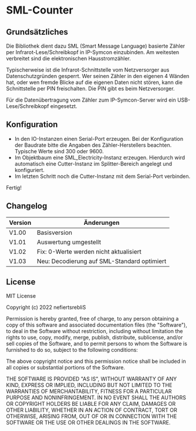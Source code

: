 # SML-Counter

## Grundsätzliches
Die Bibliothek dient dazu SML (Smart Message Language) basierte Zähler per Infrarot-Lese/Schreibkopf in IP-Symcon einzubinden. Am weitesten verbreitet sind die elektronischen Hausstromzähler. 

Typischerweise ist die Infrarot-Schnittstelle vom Netzversorger aus Datenschutzgründen gesperrt. Wer seinen Zähler in den eigenen 4 Wänden hat, oder wen fremde Blicke auf die eigenen Daten nicht stören, kann die Schnittstelle per PIN freischalten. Die PIN gibt es beim Netzversorger.

Für die Datenübertragung vom Zähler zum IP-Symcon-Server wird ein USB-Lese/Schreibkopf eingesetzt.

## Konfiguration

* In den IO-Instanzen einen Serial-Port erzeugen. Bei der Konfiguration der Baudrate bitte die Angaben des Zähler-Herstellers beachten. Typische Werte sind 300 oder 9600. 
* Im Objektbaum eine SML_Electricity-Instanz erzeugen. Hierdurch wird automatisch eine Cutter-Instanz im Splitter-Bereich angelegt und konfiguriert.
* Im letzten Schritt noch die Cutter-Instanz mit dem Serial-Port verbinden.

Fertig!

## Changelog

| Version | Änderungen							            |
| --------|-------------------------------------------------|
| V1.00   | Basisversion					            	|
| V1.01   | Auswertung umgestellt   		            	|
| V1.02   | Fix: 0-Werte werden nicht aktualisiert         	|
| V1.03   | Neu: Decodierung auf SML-Standard optimiert    	|

## License

MIT License

Copyright (c) 2022 nefiertsrebliS

Permission is hereby granted, free of charge, to any person obtaining a copy
of this software and associated documentation files (the "Software"), to deal
in the Software without restriction, including without limitation the rights
to use, copy, modify, merge, publish, distribute, sublicense, and/or sell
copies of the Software, and to permit persons to whom the Software is
furnished to do so, subject to the following conditions:

The above copyright notice and this permission notice shall be included in all
copies or substantial portions of the Software.

THE SOFTWARE IS PROVIDED "AS IS", WITHOUT WARRANTY OF ANY KIND, EXPRESS OR
IMPLIED, INCLUDING BUT NOT LIMITED TO THE WARRANTIES OF MERCHANTABILITY,
FITNESS FOR A PARTICULAR PURPOSE AND NONINFRINGEMENT. IN NO EVENT SHALL THE
AUTHORS OR COPYRIGHT HOLDERS BE LIABLE FOR ANY CLAIM, DAMAGES OR OTHER
LIABILITY, WHETHER IN AN ACTION OF CONTRACT, TORT OR OTHERWISE, ARISING FROM,
OUT OF OR IN CONNECTION WITH THE SOFTWARE OR THE USE OR OTHER DEALINGS IN THE
SOFTWARE.